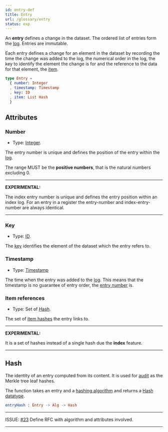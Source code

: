 ```yaml
---
id: entry-def
title: Entry
url: /glossary/entry
status: exp
---
```


An **entry** defines a change in the dataset. The ordered list of entries form
the [log](/glossary/log). Entries are immutable.

Each entry defines a change for an element in the dataset by recording the
time the change was added to the log, the numerical order in the log, the
key to identify the element the change is for and the reference to the data
for that element, the [item](/glossary/item).

```elm
type Entry =
  { number: Integer
  , timestamp: Timestamp
  , key: ID
  , item: List Hash
  }
```

## Attributes

### Number

* Type: [Integer](/datatypes/integer).

The entry number is unique and defines the position of the entry within the
[log](/glossary/log).

The range MUST be the **positive numbers**, that is the natural numbers
excluding 0.

***
**EXPERIMENTAL:**

The index entry number is unique and defines
the entry position within an index log. For an entry in a
register the entry-number and index-entry-number are always identical.
***

### Key

* Type: [ID](/key-def#id-type).

The [key](/glossary/key) identifies the element of the dataset which the
entry refers to.

### Timestamp

* Type: [Timestamp](/datatypes/timestamp)

The time when the entry was added to the [log](/glossary/log). This means
that the timestamp is no guarantee of entry order, the [entry
number](#entry-number) is.


### Item references

* Type: Set of [Hash](/datatypes/hash).

The set of [item hashes](/glossary/item#hash) the entry links to.

***
**EXPERIMENTAL:**

It is a set of hashes instead of a single hash due the **index** feature.
***


## Hash

The identity of an entry computed from its content. It is used for
[audit](/data-model/audit) as the Merkle tree leaf hashes.

The function takes an entry and a [hashing
algorithm](/glossary/hashing-algorithm) and returns a [Hash
datatype](/datatypes/hash).

```elm
entryHash : Entry -> Alg -> Hash
```

***
ISSUE: [#23](https://github.com/openregister/registers-rfcs/pull/23) Define
RFC with algorithm and attributes involved.
***
